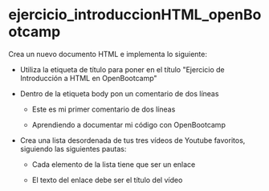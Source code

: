 # ejercicio_introduccionHTML_openBootcamp

Crea un nuevo documento HTML e implementa lo siguiente:

* Utiliza la etiqueta de título para poner en el título "Ejercicio de Introducción a HTML en OpenBootcamp"

* Dentro de la etiqueta body pon un comentario de dos líneas

  - Este es mi primer comentario de dos líneas

  - Aprendiendo a documentar mi código con OpenBootcamp

* Crea una lista desordenada de tus tres vídeos de Youtube favoritos, siguiendo las siguientes pautas:

  - Cada elemento de la lista tiene que ser un enlace

  - El texto del enlace debe ser el título del vídeo
